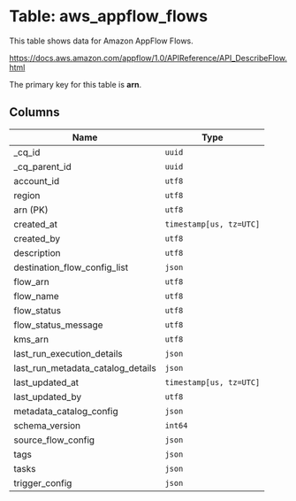 # Table: aws_appflow_flows

This table shows data for Amazon AppFlow Flows.

https://docs.aws.amazon.com/appflow/1.0/APIReference/API_DescribeFlow.html

The primary key for this table is **arn**.

## Columns

| Name          | Type          |
| ------------- | ------------- |
|_cq_id|`uuid`|
|_cq_parent_id|`uuid`|
|account_id|`utf8`|
|region|`utf8`|
|arn (PK)|`utf8`|
|created_at|`timestamp[us, tz=UTC]`|
|created_by|`utf8`|
|description|`utf8`|
|destination_flow_config_list|`json`|
|flow_arn|`utf8`|
|flow_name|`utf8`|
|flow_status|`utf8`|
|flow_status_message|`utf8`|
|kms_arn|`utf8`|
|last_run_execution_details|`json`|
|last_run_metadata_catalog_details|`json`|
|last_updated_at|`timestamp[us, tz=UTC]`|
|last_updated_by|`utf8`|
|metadata_catalog_config|`json`|
|schema_version|`int64`|
|source_flow_config|`json`|
|tags|`json`|
|tasks|`json`|
|trigger_config|`json`|